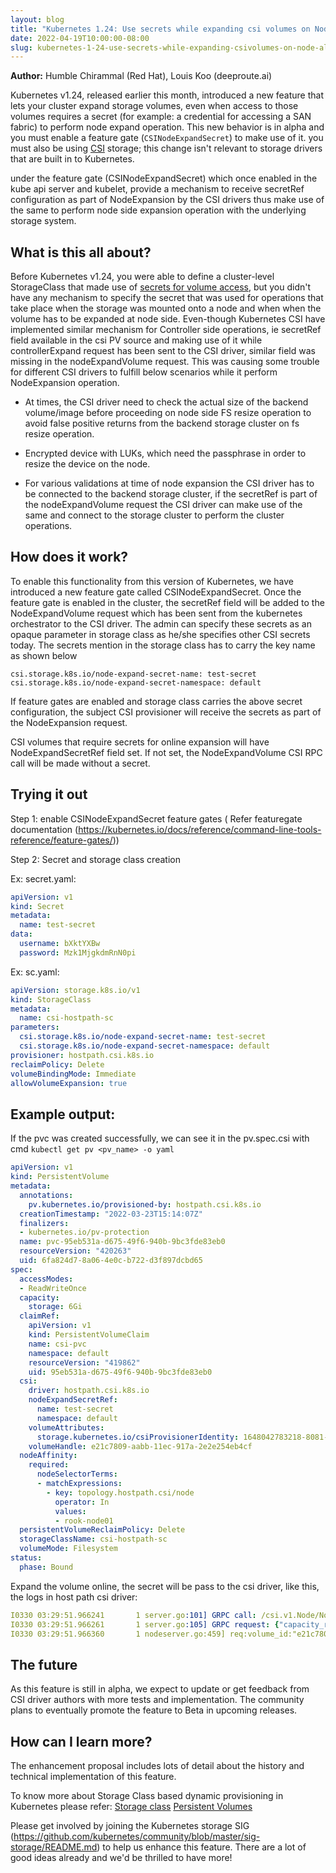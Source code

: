 ```yaml
---
layout: blog
title: "Kubernetes 1.24: Use secrets while expanding csi volumes on Node"
date: 2022-04-19T10:00:00-08:00
slug: kubernetes-1-24-use-secrets-while-expanding-csivolumes-on-node-alpha
---
```


**Author:** Humble Chirammal (Red Hat), Louis Koo (deeproute.ai)

Kubernetes v1.24, released earlier this month, introduced a new feature
that lets your cluster expand storage volumes, even when access to those
volumes requires a secret (for example: a credential for accessing a SAN fabric)
to perform node expand operation. This new behavior is in alpha and you
must enable a feature gate (`CSINodeExpandSecret`) to make use of it.
you must also be using [CSI](https://kubernetes-csi.github.io/docs/)
storage; this change isn't relevant to storage drivers that are built in to Kubernetes.

under the feature gate  (CSINodeExpandSecret) which once enabled in the
kube api server and kubelet, provide a mechanism to receive secretRef
configuration as part of NodeExpansion  by the CSI drivers thus make use of
the same to perform node side expansion operation with the underlying
storage system.

## What is this all about?

Before Kubernetes v1.24, you were able to define a cluster-level StorageClass
that made use of [secrets for volume access](https://kubernetes-csi.github.io/docs/secrets-and-credentials-storage-class.html),
but you didn't have any mechanism to specify the secret that was used for
operations that take place when the storage was mounted onto a node and when
when the volume has to be expanded at node side.
Even-though Kubernetes CSI have implemented similar mechanism for Controller
side operations, ie secretRef field available in the csi PV source and making
use of it while controllerExpand request has been sent to the CSI driver, similar
field was missing in the nodeExpandVolume request.  This was causing some trouble
for different CSI drivers to fulfill below scenarios while it perform NodeExpansion
operation.

- At times, the CSI driver need to check the actual size of the backend volume/image
  before proceeding on node side FS resize operation to avoid false positive returns
  from the  backend storage cluster on fs resize operation.

- Encrypted device with LUKs, which need the passphrase in order to resize
  the device on the node.

- For various validations at time of node expansion the CSI driver has to be connected
  to the backend storage cluster, if the secretRef is part of the
  nodeExpandVolume request the CSI driver can make use of the same and connect to
  the storage cluster  to perform the cluster operations.

## How does it work?

To enable this functionality from this version of Kubernetes, we have introduced
a new feature gate called CSINodeExpandSecret. Once the feature gate is enabled
in the cluster, the secretRef field will be added to the NodeExpandVolume request
which has been sent from the kubernetes orchestrator to the CSI driver.
The admin can specify these secrets as an opaque parameter in storage class as
he/she specifies other CSI secrets today.  The secrets mention in the storage class
has to carry the key name as shown below

 `csi.storage.k8s.io/node-expand-secret-name: test-secret
  csi.storage.k8s.io/node-expand-secret-namespace: default`

If feature gates are enabled and storage class carries the above secret configuration,
the subject CSI provisioner will receive the secrets as part of the NodeExpansion request.

CSI volumes that require secrets for online expansion will have NodeExpandSecretRef
field set. If not set, the NodeExpandVolume CSI RPC call will be made without a secret.



## Trying it out


Step 1: enable CSINodeExpandSecret feature gates ( Refer featuregate
documentation (https://kubernetes.io/docs/reference/command-line-tools-reference/feature-gates/))

Step 2: Secret and storage class creation

Ex: secret.yaml:

```yaml
apiVersion: v1
kind: Secret
metadata:
  name: test-secret
data:
  username: bXktYXBw
  password: Mzk1MjgkdmRnN0pi
```

Ex: sc.yaml:

```yaml
apiVersion: storage.k8s.io/v1
kind: StorageClass
metadata:
  name: csi-hostpath-sc
parameters:
  csi.storage.k8s.io/node-expand-secret-name: test-secret
  csi.storage.k8s.io/node-expand-secret-namespace: default
provisioner: hostpath.csi.k8s.io
reclaimPolicy: Delete
volumeBindingMode: Immediate
allowVolumeExpansion: true
```


## Example output:

If the pvc was created successfully, we can see it in the pv.spec.csi with cmd `kubectl get pv <pv_name> -o yaml`

```yaml
apiVersion: v1
kind: PersistentVolume
metadata:
  annotations:
    pv.kubernetes.io/provisioned-by: hostpath.csi.k8s.io
  creationTimestamp: "2022-03-23T15:14:07Z"
  finalizers:
  - kubernetes.io/pv-protection
  name: pvc-95eb531a-d675-49f6-940b-9bc3fde83eb0
  resourceVersion: "420263"
  uid: 6fa824d7-8a06-4e0c-b722-d3f897dcbd65
spec:
  accessModes:
  - ReadWriteOnce
  capacity:
    storage: 6Gi
  claimRef:
    apiVersion: v1
    kind: PersistentVolumeClaim
    name: csi-pvc
    namespace: default
    resourceVersion: "419862"
    uid: 95eb531a-d675-49f6-940b-9bc3fde83eb0
  csi:
    driver: hostpath.csi.k8s.io
    nodeExpandSecretRef:
      name: test-secret
      namespace: default
    volumeAttributes:
      storage.kubernetes.io/csiProvisionerIdentity: 1648042783218-8081-hostpath.csi.k8s.io
    volumeHandle: e21c7809-aabb-11ec-917a-2e2e254eb4cf
  nodeAffinity:
    required:
      nodeSelectorTerms:
      - matchExpressions:
        - key: topology.hostpath.csi/node
          operator: In
          values:
          - rook-node01
  persistentVolumeReclaimPolicy: Delete
  storageClassName: csi-hostpath-sc
  volumeMode: Filesystem
status:
  phase: Bound
```

Expand the volume online, the secret will be pass to the csi driver, like this,
the logs in host path csi driver:

```yaml
I0330 03:29:51.966241       1 server.go:101] GRPC call: /csi.v1.Node/NodeExpandVolume
I0330 03:29:51.966261       1 server.go:105] GRPC request: {"capacity_range":{"required_bytes":7516192768},"secrets":"***stripped***","staging_target_path":"/var/lib/kubelet/plugins/kubernetes.io/csi/hostpath.csi.k8s.io/f7c62e6e08ce21e9b2a95c841df315ed4c25a15e91d8fcaf20e1c2305e5300ab/globalmount","volume_capability":{"AccessType":{"Mount":{}},"access_mode":{"mode":7}},"volume_id":"e21c7809-aabb-11ec-917a-2e2e254eb4cf","volume_path":"/var/lib/kubelet/pods/bcb1b2c4-5793-425c-acf1-47163a81b4d7/volumes/kubernetes.io~csi/pvc-95eb531a-d675-49f6-940b-9bc3fde83eb0/mount"}
I0330 03:29:51.966360       1 nodeserver.go:459] req:volume_id:"e21c7809-aabb-11ec-917a-2e2e254eb4cf" volume_path:"/var/lib/kubelet/pods/bcb1b2c4-5793-425c-acf1-47163a81b4d7/volumes/kubernetes.io~csi/pvc-95eb531a-d675-49f6-940b-9bc3fde83eb0/mount" capacity_range:<required_bytes:7516192768 > staging_target_path:"/var/lib/kubelet/plugins/kubernetes.io/csi/hostpath.csi.k8s.io/f7c62e6e08ce21e9b2a95c841df315ed4c25a15e91d8fcaf20e1c2305e5300ab/globalmount" volume_capability:<mount:<> access_mode:<mode:SINGLE_NODE_MULTI_WRITER > > secrets:<key:"XXXXXX" value:"XXXXX" > secrets:<key:"XXXXX" value:"XXXXXX" >
```

## The future

As this feature is still in alpha, we expect to update or get feedback from CSI driver
authors with more tests and implementation. The community plans to eventually
promote the feature to Beta in upcoming releases.

## How can I learn more?

The enhancement proposal includes lots of detail about the history and technical
implementation of this feature.

To know more about Storage Class based dynamic provisioning in Kubernetes please refer:
[Storage class](https://kubernetes.io/docs/concepts/storage/storage-classes/)
[Persistent Volumes](https://kubernetes.io/docs/concepts/storage/persistent-volumes/)

Please get involved by joining the Kubernetes storage SIG (https://github.com/kubernetes/community/blob/master/sig-storage/README.md) to help us enhance this feature. There are a lot of good ideas already and we'd be thrilled to have more!
